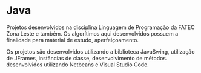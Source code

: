 # Java
Projetos desenvolvidos na disciplina Linguagem de Programação da FATEC Zona Leste e também. Os algorítimos aqui desenvolvidos possuem a finalidade para material de estudo, aperfeiçoamento.

Os projetos são desenvolvidos utilizando a biblioteca JavaSwing, utilização de JFrames, instâncias de classe, desenvolvimento de métodos. desenvolvidos utilizando Netbeans e Visual Studio Code.
